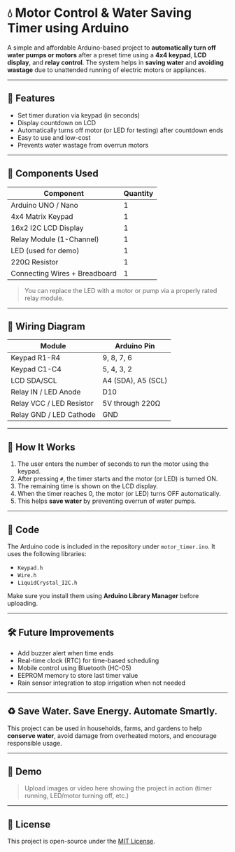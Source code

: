 # 💧 Motor Control & Water Saving Timer using Arduino

A simple and affordable Arduino-based project to **automatically turn off water pumps or motors** after a preset time using a **4x4 keypad**, **LCD display**, and **relay control**. The system helps in **saving water** and **avoiding wastage** due to unattended running of electric motors or appliances.

---

## 📌 Features

- Set timer duration via keypad (in seconds)
- Display countdown on LCD
- Automatically turns off motor (or LED for testing) after countdown ends
- Easy to use and low-cost
- Prevents water wastage from overrun motors

---

## 🔧 Components Used

| Component              | Quantity |
|------------------------|----------|
| Arduino UNO / Nano     | 1        |
| 4x4 Matrix Keypad      | 1        |
| 16x2 I2C LCD Display    | 1        |
| Relay Module (1-Channel) | 1        |
| LED (used for demo)    | 1        |
| 220Ω Resistor          | 1        |
| Connecting Wires + Breadboard | 1 |

> You can replace the LED with a motor or pump via a properly rated relay module.

---

## 🔌 Wiring Diagram

| Module | Arduino Pin |
|--------|-------------|
| Keypad R1-R4 | 9, 8, 7, 6 |
| Keypad C1-C4 | 5, 4, 3, 2 |
| LCD SDA/SCL | A4 (SDA), A5 (SCL) |
| Relay IN / LED Anode | D10 |
| Relay VCC / LED Resistor | 5V through 220Ω |
| Relay GND / LED Cathode | GND |

---

## 🧠 How It Works

1. The user enters the number of seconds to run the motor using the keypad.
2. After pressing `#`, the timer starts and the motor (or LED) is turned ON.
3. The remaining time is shown on the LCD display.
4. When the timer reaches 0, the motor (or LED) turns OFF automatically.
5. This helps **save water** by preventing overrun of water pumps.

---

## 📝 Code

The Arduino code is included in the repository under `motor_timer.ino`. It uses the following libraries:

- `Keypad.h`
- `Wire.h`
- `LiquidCrystal_I2C.h`

Make sure you install them using **Arduino Library Manager** before uploading.

---

## 🛠️ Future Improvements

- Add buzzer alert when time ends
- Real-time clock (RTC) for time-based scheduling
- Mobile control using Bluetooth (HC-05)
- EEPROM memory to store last timer value
- Rain sensor integration to stop irrigation when not needed

---

## ♻️ Save Water. Save Energy. Automate Smartly.

This project can be used in households, farms, and gardens to help **conserve water**, avoid damage from overheated motors, and encourage responsible usage.

---

## 📸 Demo

> Upload images or video here showing the project in action (timer running, LED/motor turning off, etc.)

---

## 📄 License

This project is open-source under the [MIT License](LICENSE).
